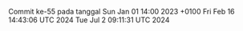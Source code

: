Commit ke-55 pada tanggal Sun Jan 01 14:00 2023 +0100
Fri Feb 16 14:43:06 UTC 2024
Tue Jul  2 09:11:31 UTC 2024
